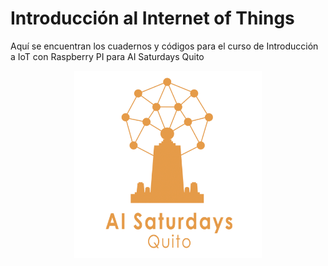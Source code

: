 # Introducción al Internet of Things
 Aquí se encuentran los cuadernos y códigos para el curso de Introducción a IoT con Raspberry PI para AI Saturdays Quito

<center>
 <img src="img/ai6UIO.png" height="300px" width="300px"></img>
</center>

<!-- ![12.1.png](attachment:img/ai6UIO.png) -->